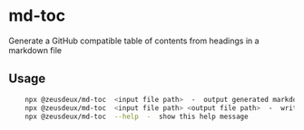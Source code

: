 # md-toc

Generate a GitHub compatible table of contents from headings in a markdown file

## Usage

```sh
    npx @zeusdeux/md-toc  <input file path>  -  output generated markdown to stdout
	npx @zeusdeux/md-toc  <input file path> <output file path>  -  write generated markdown to output file path
	npx @zeusdeux/md-toc  --help  -  show this help message
```
